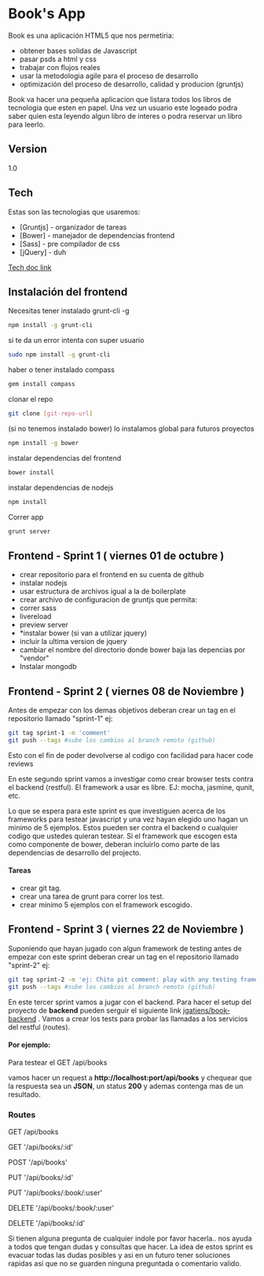 Book's App 
=========

Book es una aplicación HTML5 que nos permetiria:

  - obtener bases solidas de Javascript
  - pasar psds a html y css
  - trabajar con flujos reales
  - usar la metodologia agile para el proceso de desarrollo
  - optimización del proceso de desarrollo, calidad y producion (gruntjs)

Book va hacer una pequeña aplicacion que listara todos los libros de tecnologia que esten en papel. Una vez un usuario este logeado podra saber quien esta leyendo algun libro de interes o podra reservar un libro para leerlo.  

Version
----

1.0

Tech
-----------

Estas son las tecnologias que usaremos:

* [Gruntjs] - organizador de tareas 
* [Bower]   - manejador de dependencias frontend 
* [Sass]    - pre compilador de css
* [jQuery]  - duh 

[Tech doc link](https://drive.google.com/file/d/0B08r1h3RbqoEUjhZUzk5QWVscW8/edit?usp=sharing) 

Instalación del frontend
--------------


Necesitas tener instalado grunt-cli -g 
```sh
npm install -g grunt-cli 
```
si te da un error intenta con super usuario

```sh
sudo npm install -g grunt-cli 
```
haber o tener instalado compass 
```sh
gem install compass
```
clonar el repo 
```sh
git clone [git-repo-url] 
```
(si no tenemos instalado bower) lo instalamos global para futuros proyectos
```sh
npm install -g bower 
```
instalar dependencias del frontend
```sh
bower install  
```
instalar dependencias de nodejs
```sh
npm install
```
Correr app
```sh
grunt server
```

## Frontend - Sprint 1 ( viernes 01 de octubre ) 
- crear repositorio para el frontend en su cuenta de github
- instalar nodejs
- usar estructura de archivos igual a la de boilerplate
- crear archivo de configuracion de gruntjs que permita:
 - correr sass
 - livereload
 - preview server
- *instalar bower (si van a utilizar jquery)
 - incluir la ultima version de jquery
 - cambiar el nombre del directorio donde bower baja las depencias por "vendor"
- Instalar mongodb

## Frontend - Sprint 2 ( viernes 08 de Noviembre ) 
Antes de empezar con los demas objetivos deberan crear un tag en el repositorio llamado "sprint-1" ej:
```sh
git tag sprint-1 -m 'comment'
git push --tags #sube los cambios al branch remoto (github)    
```
Esto con el fin de poder devolverse al codigo con facilidad para hacer code reviews

En este segundo sprint vamos a investigar como crear browser tests contra el backend (restful). El framework a usar es libre. EJ: mocha, jasmine, qunit, etc.

Lo que se espera para este sprint es que investiguen acerca de los frameworks para testear javascript y una vez hayan elegido uno hagan un minimo de 5 ejemplos. Estos pueden ser contra el backend o cualquier codigo que ustedes quieran testear. Si el framework que escogen esta como componente de bower, deberan incluirlo como parte de las dependencias de desarrollo del projecto.

#### Tareas 
- crear git tag.
- crear una tarea de grunt para correr los test.
- crear minimo 5 ejemplos con el framework escogido.


## Frontend - Sprint 3 ( viernes 22 de Noviembre ) 

Suponiendo que hayan jugado con algun framework de testing antes de empezar con este sprint deberan crear un tag en el repositorio llamado "sprint-2" ej:
```sh
git tag sprint-2 -m 'ej: Chito pit comment: play with any testing framework (1) qunit'
git push --tags #sube los cambios al branch remoto (github)    
```

En este tercer sprint vamos a jugar con el backend. Para hacer el setup del proyecto de **backend** pueden serguir el siguiente link [jgatjens/book-backend](https://github.com/jgatjens/books-backend) . Vamos a crear los tests para probar las llamadas a los servicios del restful (routes).

#### Por ejemplo:
Para testear el GET /api/books 

vamos hacer un request a **http://localhost:port/api/books** y chequear que la respuesta 
sea un **JSON**, un status **200** y ademas contenga mas de un resultado.


### Routes

GET /api/books

GET '/api/books/:id'

POST '/api/books'

PUT '/api/books/:id'

PUT  '/api/books/:book/:user'

DELETE '/api/books/:book/:user'

DELETE '/api/books/:id'

Si tienen alguna pregunta de cualquier indole por favor hacerla.. nos ayuda a todos que tengan dudas y consultas que hacer. La idea de estos sprint es evacuar todas las dudas posibles y asi en un futuro tener soluciones rapidas asi que no se guarden ninguna preguntada o comentario valido. 


